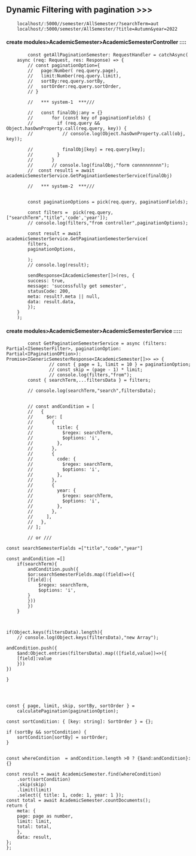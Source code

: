 
## Dynamic Filtering with pagination >>>


        localhost/:5000//semester/AllSemester/?searchTerm=aut
        localhost/:5000/semester/AllSemester/?title=Autumn&year=2022



#### create modules>AcademicSemester>AcademicSemesterController ::::
            const getAllPaginationSemester: RequestHandler = catchAsync(
        async (req: Request, res: Response) => {
            // const paginationOption={
            //   page:Number( req.query.page),
            //   limit:Number(req.query.limit),
            //   sortBy:req.query.sortBy,
            //   sortOrder:req.query.sortOrder,
            // }

            //   *** system-1  ***///

            //   const finalObj:any = {}
            //       for (const key of paginationFields) {
            //         if (req.query && Object.hasOwnProperty.call(req.query, key)) {
            //           // console.log(Object.hasOwnProperty.call(obj, key));

            //           finalObj[key] = req.query[key];
            //         }
            //       }
            //       // console.log(finalObj,"form connnnnnnnn");
            //  const result1 = await academicSemesterService.GetPaginationSemesterService(finalObj)

            //   *** system-2  ***///


            const paginationOptions = pick(req.query, paginationFields);

            const filters =  pick(req.query,  ["searchTerm","title",'code','year']);
            // console.log(filters,"from controller",paginationOptions);

            const result = await academicSemesterService.GetPaginationSemesterService(
            filters,
            paginationOptions,
        
            );
            // console.log(result);

            sendResponse<IAcademicSemester[]>(res, {
            success: true,
            message: 'successfully get semester',
            statusCode: 200,
            meta: result?.meta || null,
            data: result.data,
            });
        }
        );


#### create modules>AcademicSemester>AcademicSemesterService :::::


            const GetPaginationSemesterService = async (filters: Partial<ISemesterFilter>, paginationOption: Partial<IPaginationOPtion>): Promise<IGenericSemesterResponse<IAcademicSemester[]>> => {
                    // const { page = 1, limit = 10 } = paginationOption;
                    // const skip = (page - 1) * limit;
                    // console.log(filters,"from");
            const { searchTerm,...filtersData } = filters;

            // console.log(searchTerm,"search",filtersData);


            // const andCondition = [
            //   {
            //     $or: [
            //       {
            //         title: {
            //           $regex: searchTerm,
            //           $options: 'i',
            //         },
            //       },
            //       {
            //         code: {
            //           $regex: searchTerm,
            //           $options: 'i',
            //         },
            //       },
            //       {
            //         year: {
            //           $regex: searchTerm,
            //           $options: 'i',
            //         },
            //       },
            //     ],
            //   },
            // ];

            // or ///

    const searchSemesterFields =["title","code","year"]

    const andCondition =[]
        if(searchTerm){
            andCondition.push({
            $or:searchSemesterFields.map((field)=>({
            [field]:{
                $regex: searchTerm,
                $options: 'i',
            }
            }))
            })
        }



    if(Object.keys(filtersData).length){
        // console.log(Object.keys(filtersData),"new Array");
    
    andCondition.push({
        $and:Object.entries(filtersData).map(([field,value])=>({
        [field]:value
        }))
    })

    }

    


    const { page, limit, skip, sortBy, sortOrder } =
        calculatePagination(paginationOption);

    const sortCondition: { [key: string]: SortOrder } = {};

    if (sortBy && sortCondition) {
        sortCondition[sortBy] = sortOrder;
    }

    
    const whereCondition  = andCondition.length >0 ? {$and:andCondition}:{}

    const result = await AcademicSemester.find(whereCondition)
        .sort(sortCondition)
        .skip(skip)
        .limit(limit)
        .select({ title: 1, code: 1, year: 1 });
    const total = await AcademicSemester.countDocuments();
    return {
        meta: {
        page: page as number,
        limit: limit,
        total: total,
        },
        data: result,
    };
    };
